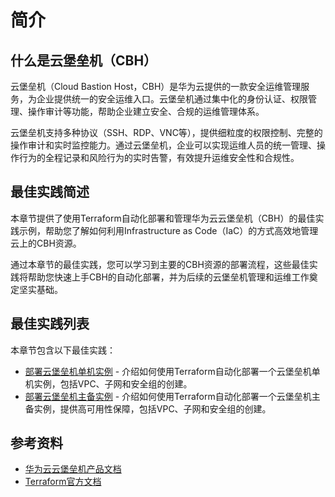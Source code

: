 # 简介

## 什么是云堡垒机（CBH）

云堡垒机（Cloud Bastion Host，CBH）是华为云提供的一款安全运维管理服务，为企业提供统一的安全运维入口。云堡垒机通过集中化的身份认证、权限管理、操作审计等功能，帮助企业建立安全、合规的运维管理体系。

云堡垒机支持多种协议（SSH、RDP、VNC等），提供细粒度的权限控制、完整的操作审计和实时监控能力。通过云堡垒机，企业可以实现运维人员的统一管理、操作行为的全程记录和风险行为的实时告警，有效提升运维安全性和合规性。

## 最佳实践简述

本章节提供了使用Terraform自动化部署和管理华为云云堡垒机（CBH）的最佳实践示例，帮助您了解如何利用Infrastructure as Code（IaC）的方式高效地管理云上的CBH资源。

通过本章节的最佳实践，您可以学习到主要的CBH资源的部署流程，这些最佳实践将帮助您快速上手CBH的自动化部署，并为后续的云堡垒机管理和运维工作奠定坚实基础。

## 最佳实践列表

本章节包含以下最佳实践：

* [部署云堡垒机单机实例](single_instance.md) - 介绍如何使用Terraform自动化部署一个云堡垒机单机实例，包括VPC、子网和安全组的创建。
* [部署云堡垒机主备实例](ha_instance.md) - 介绍如何使用Terraform自动化部署一个云堡垒机主备实例，提供高可用性保障，包括VPC、子网和安全组的创建。

## 参考资料

- [华为云云堡垒机产品文档](https://support.huaweicloud.com/cbh/index.html)
- [Terraform官方文档](https://www.terraform.io/docs/index.html)

